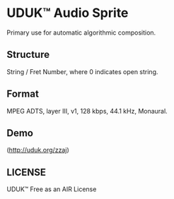 # UDUK™ Audio Sprite
Primary use for automatic algorithmic composition.

## Structure
String / Fret Number, where 0 indicates open string.

## Format
MPEG ADTS, layer III, v1, 128 kbps, 44.1 kHz, Monaural.

## Demo
(http://uduk.org/zzaj)

## LICENSE
UDUK™ Free as an AIR License
